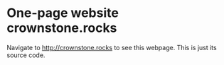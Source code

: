 # One-page website crownstone.rocks

Navigate to http://crownstone.rocks to see this webpage. This is just its source code.
